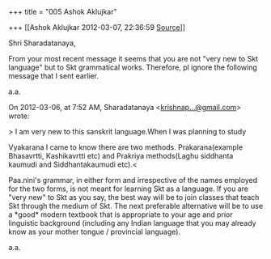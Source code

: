 +++
title = "005 Ashok Aklujkar"

+++
[[Ashok Aklujkar	2012-03-07, 22:36:59 [Source](https://groups.google.com/g/bvparishat/c/oB3e1yK3odE)]]



Shri Sharadatanaya,

From your most recent message it seems that you are not "very new to Skt language" but to Skt grammatical works. Therefore, pl ignore the following message that I sent earlier.

a.a.

On 2012-03-06, at 7:52 AM, Sharadatanaya \<[krishnap...@gmail.com]()\> wrote:

\> I am very new to this sanskrit language.When I was planning to study

  
Vyakarana I came to know there are two methods. Prakarana(example  
Bhasavrtti, Kashikavrtti etc) and Prakriya methods(Laghu siddhanta  
kaumudi and Siddhantakaumudi etc).\<

Paa.nini's grammar, in either form and irrespective of the names employed for the two forms, is not meant for learning Skt as a language. If you are "very new" to Skt as you say, the best way will be to join classes that teach Skt through the medium of Skt. The next preferable alternative will be to use a \*good\* modern textbook that is appropriate to your age and prior linguistic background (including any Indian language that you may already know as your mother tongue / provincial language).

a.a.

